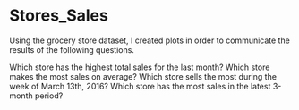 # Stores_Sales
Using the grocery store dataset, I created plots in order to communicate the results of the following questions.

  Which store has the highest total sales for the last month?
  Which store makes the most sales on average?
  Which store sells the most during the week of March 13th, 2016?
  Which store has the most sales in the latest 3-month period?
